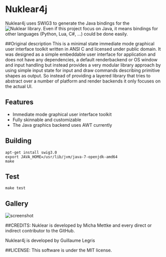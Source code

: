 
# Nuklear4j

Nuklear4j uses SWIG3 to generate the Java bindings for the ![Nuklear library](https://github.com/vurtun/nuklear). Even if this project focus on Java, it means bindings for other languages (Python, Lua, C#, ...) could be done easily.

##Original description
This is a minimal state immediate mode graphical user interface toolkit
written in ANSI C and licensed under public domain. It was designed as a simple
embeddable user interface for application and does not have any dependencies,
a default renderbackend or OS window and input handling but instead provides a very modular
library approach by using simple input state for input and draw
commands describing primitive shapes as output. So instead of providing a
layered library that tries to abstract over a number of platform and
render backends it only focuses on the actual UI.

## Features
- Immediate mode graphical user interface toolkit
- Fully skinnable and customizable
- The Java graphics backend uses AWT currently

## Building

```
apt-get install swig3.0 
export JAVA_HOME=/usr/lib/jvm/java-7-openjdk-amd64
make
```

## Test

```
make test
```

## Gallery
![screenshot](https://framapic.org/1dHHxxscCeFS/LWSPHK4kuD69.png)

##CREDITS:
Nuklear is developed by Micha Mettke and every direct or indirect contributor to the GitHub.

Nuklear4j is developed by Guillaume Legris

##LICENSE:
This software is under the MIT license.

